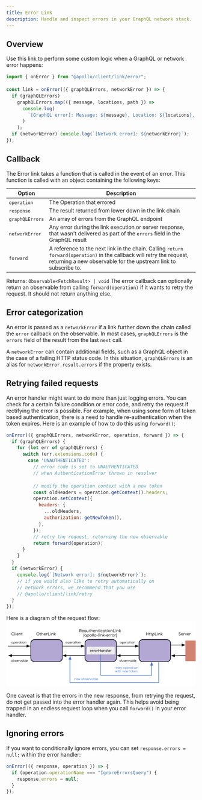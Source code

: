 ```yaml
---
title: Error Link
description: Handle and inspect errors in your GraphQL network stack.
---
```


## Overview

Use this link to perform some custom logic when a GraphQL or network error happens:

```js
import { onError } from "@apollo/client/link/error";

const link = onError(({ graphQLErrors, networkError }) => {
  if (graphQLErrors)
    graphQLErrors.map(({ message, locations, path }) =>
      console.log(
        `[GraphQL error]: Message: ${message}, Location: ${locations}, Path: ${path}`
      )
    );
  if (networkError) console.log(`[Network error]: ${networkError}`);
});
```

## Callback

The Error link takes a function that is called in the event of an error. This function is called with an object containing the following keys:

| Option | Description |
| - | - |
| `operation` | The Operation that errored |
| `response` | The result returned from lower down in the link chain |
| `graphQLErrors` | An array of errors from the GraphQL endpoint |
| `networkError` | Any error during the link execution or server response, that wasn't delivered as part of the `errors` field in the GraphQL result |
| `forward` | A reference to the next link in the chain. Calling `return forward(operation)` in the callback will retry the request, returning a new observable for the upstream link to subscribe to. |

Returns: `Observable<FetchResult> | void` The error callback can optionally return an observable from calling `forward(operation)` if it wants to retry the request. It should not return anything else.

## Error categorization

An error is passed as a `networkError` if a link further down the chain called the `error` callback on the observable. In most cases, `graphQLErrors` is the `errors` field of the result from the last `next` call.

A `networkError` can contain additional fields, such as a GraphQL object in the case of a failing HTTP status code. In this situation, `graphQLErrors` is an alias for `networkError.result.errors` if the property exists.

## Retrying failed requests

An error handler might want to do more than just logging errors. You can check for a certain failure condition or error code, and retry the request if rectifying the error is possible. For example, when using some form of token based authentication, there is a need to handle re-authentication when the token expires. Here is an example of how to do this using `forward()`:

```js
onError(({ graphQLErrors, networkError, operation, forward }) => {
  if (graphQLErrors) {
    for (let err of graphQLErrors) {
      switch (err.extensions.code) {
        case 'UNAUTHENTICATED':
          // error code is set to UNAUTHENTICATED
          // when AuthenticationError thrown in resolver

          // modify the operation context with a new token
          const oldHeaders = operation.getContext().headers;
          operation.setContext({
            headers: {
              ...oldHeaders,
              authorization: getNewToken(),
            },
          });
          // retry the request, returning the new observable
          return forward(operation);
      }
    }
  }
  if (networkError) {
    console.log(`[Network error]: ${networkError}`);
    // if you would also like to retry automatically on
    // network errors, we recommend that you use
    // @apollo/client/link/retry
  }
});
```

Here is a diagram of the request flow:
![Diagram of request flow after retrying in error links](../../assets/link/error-request-flow.png)

One caveat is that the errors in the new response, from retrying the request, do not get passed into the error handler again. This helps avoid being trapped in an endless request loop when you call `forward()` in your error handler.

## Ignoring errors

If you want to conditionally ignore errors, you can set `response.errors = null;` within the error handler:

```js
onError(({ response, operation }) => {
  if (operation.operationName === "IgnoreErrorsQuery") {
    response.errors = null;
  }
});
```
